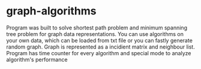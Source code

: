 ﻿# graph-algorithms
 Program was built to solve shortest path problem and minimum spanning tree problem for graph data representations.
 You can use algorithms on your own data, which can be loaded from txt file or you can fastly generate random graph.
 Graph is represented as a incidient matrix and neighbour list.
 Program has time counter for every algorithm and special mode to analyze algorithm's performance
